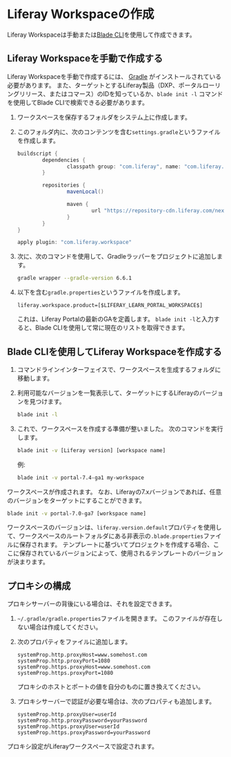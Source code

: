 # Liferay Workspaceの作成

Liferay Workspaceは手動または[Blade CLI](../blade-cli/installing-and-updating-blade-cli.md)を使用して作成できます。

<a name="creating-a-liferay-workspace-manually" />

## Liferay Workspaceを手動で作成する

Liferay Workspaceを手動で作成するには、 [Gradle](https://gradle.org) がインストールされている必要があります。 また、ターゲットとするLiferay製品（DXP、ポータルローリングリリース、またはコマース）のIDを知っているか、`blade init -l` コマンドを使用してBlade CLIで検索できる必要があります。

1.  ワークスペースを保存するフォルダをシステム上に作成します。

1.  このフォルダ内に、次のコンテンツを含む`settings.gradle`というファイルを作成します。

    ```groovy
    buildscript {
            dependencies {
                    classpath group: "com.liferay", name: "com.liferay.gradle.plugins.workspace", version: "latest.release"
            }

            repositories {
                    mavenLocal()

                    maven {
                            url "https://repository-cdn.liferay.com/nexus/content/groups/public"
                    }
            }
    }

    apply plugin: "com.liferay.workspace"
    ```

1.  次に、次のコマンドを使用して、Gradleラッパーをプロジェクトに追加します。

    ```bash
    gradle wrapper --gradle-version 6.6.1
    ```

1.  以下を含む`gradle.properties`というファイルを作成します。

    ```properties
    liferay.workspace.product=[$LIFERAY_LEARN_PORTAL_WORKSPACE$]
    ```

    これは、Liferay Portalの最新のGAを定義します。 `blade init -l`と入力すると、Blade CLIを使用して常に現在のリストを取得できます。

<a name="creating-a-liferay-workspace-with-blade-cli" />

## Blade CLIを使用してLiferay Workspaceを作成する

1. コマンドラインインターフェイスで、ワークスペースを生成するフォルダに移動します。

1. 利用可能なバージョンを一覧表示して、ターゲットにするLiferayのバージョンを見つけます。

   ```bash
   blade init -l
   ```

1. これで、ワークスペースを作成する準備が整いました。 次のコマンドを実行します。

   ```bash
   blade init -v [Liferay version] [workspace name]
   ```

   例:

   ```bash
   blade init -v portal-7.4-ga1 my-workspace
   ```

ワークスペースが作成されます。 なお、Liferayの7.xバージョンであれば、任意のバージョンをターゲットにすることができます。

```bash
blade init -v portal-7.0-ga7 [workspace name]
```

ワークスペースのバージョンは、`liferay.version.default`プロパティを使用して、ワークスペースのルートフォルダにある非表示の`.blade.properties`ファイルに保存されます。 テンプレートに基づいてプロジェクトを作成する場合、ここに保存されているバージョンによって、使用されるテンプレートのバージョンが決まります。

<a name="configuring-a-proxy" />

## プロキシの構成

プロキシサーバーの背後にいる場合は、それを設定できます。

1.  `~/.gradle/gradle.properties`ファイルを開きます。 このファイルが存在しない場合は作成してください。

1.  次のプロパティをファイルに追加します。

    ```properties
    systemProp.http.proxyHost=www.somehost.com
    systemProp.http.proxyPort=1080
    systemProp.https.proxyHost=www.somehost.com
    systemProp.https.proxyPort=1080
    ```

    プロキシのホストとポートの値を自分のものに置き換えてください。

3.  プロキシサーバーで認証が必要な場合は、次のプロパティも追加します。

    ```properties
    systemProp.http.proxyUser=userId
    systemProp.http.proxyPassword=yourPassword
    systemProp.https.proxyUser=userId
    systemProp.https.proxyPassword=yourPassword
    ```

プロキシ設定がLiferayワークスペースで設定されます。 

